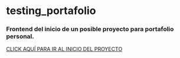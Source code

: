 # testing_portafolio
### Frontend del inicio de un posible proyecto para portafolio personal.

[CLICK AQUÍ PARA IR AL INICIO DEL PROYECTO](https://engcarlosperezmolero.github.io/testing_portafolio/index.html)
